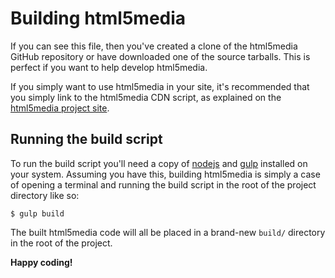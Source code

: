 Building html5media
===================

If you can see this file, then you've created a clone of the html5media GitHub
repository or have downloaded one of the source tarballs. This is perfect if you
want to help develop html5media.

If you simply want to use html5media in your site, it's recommended that you
simply link to the html5media CDN script, as explained on the [html5media project site]().

[html5media project site]: http://html5media.info/
    "html5media project site"
    

Running the build script
------------------------

To run the build script you'll need a copy of [nodejs]() and [gulp]() installed on your
system. Assuming you have this, building html5media is simply a case of opening
a terminal and running the build script in the root of the project directory like so:

    $ gulp build
    
The built html5media code will all be placed in a brand-new `build/` directory
in the root of the project.

**Happy coding!**

[nodejs]: http://nodejs.org/
[gulp]: http://gulpjs.com/
